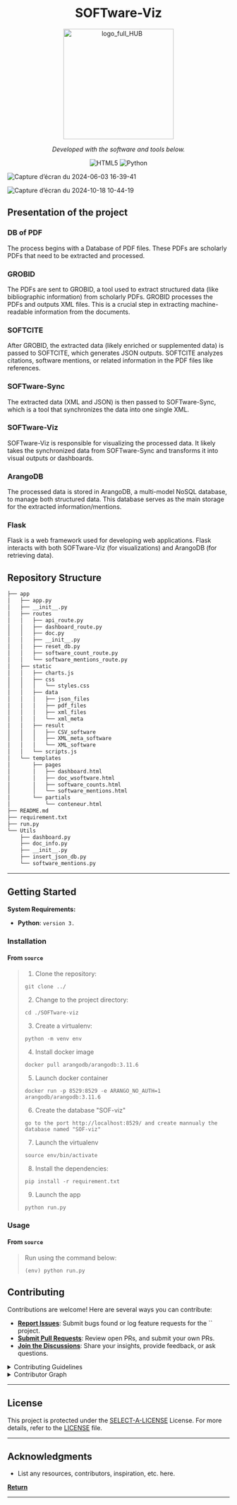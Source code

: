 <p align="center">
    <h1 align="center">SOFTware-Viz</h1>
</p>
<div align="center">
  <img src="https://github.com/user-attachments/assets/43b01db2-450e-4d9d-a805-cb37f861bdb2" alt="logo_full_HUB" width="250" />
</div>

<p align="center">
	<!-- local repository, no metadata badges. -->
<p>
<p align="center">
		<em>Developed with the software and tools below.</em>
</p>
<p align="center">
	<img src="https://img.shields.io/badge/HTML5-E34F26.svg?style=default&logo=HTML5&logoColor=white" alt="HTML5">
	<img src="https://img.shields.io/badge/Python-3776AB.svg?style=default&logo=Python&logoColor=white" alt="Python">
</p>

![Capture d’écran du 2024-06-03 16-39-41](https://github.com/Samuel-Scalbert/SOFTware-Viz/assets/32683708/6be2a593-0508-4e52-a7cb-2cf28b768f00)

![Capture d’écran du 2024-10-18 10-44-19](https://github.com/user-attachments/assets/e8d7bcea-9881-49af-abfc-d92f536b9233)

## Presentation of the project

### DB of PDF
The process begins with a Database of PDF files. These PDFs are scholarly PDFs that need to be extracted and processed.

### GROBID
The PDFs are sent to GROBID, a tool used to extract structured data (like bibliographic information) from scholarly PDFs. GROBID processes the PDFs and outputs XML files. This is a crucial step in extracting machine-readable information from the documents.

### SOFTCITE
After GROBID, the extracted data (likely enriched or supplemented data) is passed to SOFTCITE, which generates JSON outputs. SOFTCITE analyzes citations, software mentions, or related information in the PDF files like references.

### SOFTware-Sync
The extracted data (XML and JSON) is then passed to SOFTware-Sync, which is a tool that synchronizes the data into one single XML.

### SOFTware-Viz
SOFTware-Viz is responsible for visualizing the processed data. It likely takes the synchronized data from SOFTware-Sync and transforms it into visual outputs or dashboards.

### ArangoDB
The processed data is stored in ArangoDB, a multi-model NoSQL database, to manage both structured data. This database serves as the main storage for the extracted information/mentions.

### Flask
Flask is a web framework used for developing web applications. Flask interacts with both SOFTware-Viz (for visualizations) and ArangoDB (for retrieving data).



##  Repository Structure

```sh
├── app
│   ├── app.py
│   ├── __init__.py
│   ├── routes
│   │   ├── api_route.py
│   │   ├── dashboard_route.py
│   │   ├── doc.py
│   │   ├── __init__.py
│   │   ├── reset_db.py
│   │   ├── software_count_route.py
│   │   └── software_mentions_route.py
│   ├── static
│   │   ├── charts.js
│   │   ├── css
│   │   │   └── styles.css
│   │   ├── data
│   │   │   ├── json_files
│   │   │   ├── pdf_files
│   │   │   ├── xml_files
│   │   │   └── xml_meta
│   │   ├── result
│   │   │   ├── CSV_software
│   │   │   ├── XML_meta_software
│   │   │   └── XML_software
│   │   └── scripts.js
│   └── templates
│       ├── pages
│       │   ├── dashboard.html
│       │   ├── doc_wsoftware.html
│       │   ├── software_counts.html
│       │   └── software_mentions.html
│       └── partials
│           └── conteneur.html
├── README.md
├── requirement.txt
├── run.py
└── Utils
    ├── dashboard.py
    ├── doc_info.py
    ├── __init__.py
    ├── insert_json_db.py
    └── software_mentions.py

```

---
##  Getting Started

**System Requirements:**

* **Python**: `version 3.`

###  Installation

<h4>From <code>source</code></h4>

> 1. Clone the  repository:
>
> ```console
> git clone ../
> ```
>
> 2. Change to the project directory:
> ```console
> cd ./SOFTware-viz
> ```
>
> 3. Create a virtualenv:
> ```console
> python -m venv env
> ```
>
> 4. Install docker image
> ```console
> docker pull arangodb/arangodb:3.11.6
> ```
>
> 5. Launch docker container
> ```console
> docker run -p 8529:8529 -e ARANGO_NO_AUTH=1 arangodb/arangodb:3.11.6
> ```
>
> 6. Create the database "SOF-viz"
>```
> go to the port http://localhost:8529/ and create mannualy the database named "SOF-viz"
>```
>
> 7. Launch the virtualenv
> ```console
> source env/bin/activate
> ```
>
> 8. Install the dependencies:
> ```console
> pip install -r requirement.txt
> ```
> 
> 9. Launch the app
> ```console
> python run.py
> ```
>
###  Usage

<h4>From <code>source</code></h4>

> Run  using the command below:
> ```console
> (env) python run.py
> ```

##  Contributing

Contributions are welcome! Here are several ways you can contribute:

- **[Report Issues](https://local/SOFTware-Viz/issues)**: Submit bugs found or log feature requests for the `` project.
- **[Submit Pull Requests](https://local/SOFTware-Viz/blob/main/CONTRIBUTING.md)**: Review open PRs, and submit your own PRs.
- **[Join the Discussions](https://local/SOFTware-Viz/discussions)**: Share your insights, provide feedback, or ask questions.

<details closed>
<summary>Contributing Guidelines</summary>

1. **Fork the Repository**: Start by forking the project repository to your local account.
2. **Clone Locally**: Clone the forked repository to your local machine using a git client.
   ```sh
   git clone ../
   ```
3. **Create a New Branch**: Always work on a new branch, giving it a descriptive name.
   ```sh
   git checkout -b new-feature-x
   ```
4. **Make Your Changes**: Develop and test your changes locally.
5. **Commit Your Changes**: Commit with a clear message describing your updates.
   ```sh
   git commit -m 'Implemented new feature x.'
   ```
6. **Push to local**: Push the changes to your forked repository.
   ```sh
   git push origin new-feature-x
   ```
7. **Submit a Pull Request**: Create a PR against the original project repository. Clearly describe the changes and their motivations.
8. **Review**: Once your PR is reviewed and approved, it will be merged into the main branch. Congratulations on your contribution!
</details>

<details closed>
<summary>Contributor Graph</summary>
<br>
<p align="center">
   <a href="https://local{/SOFTware-Viz/}graphs/contributors">
      <img src="https://contrib.rocks/image?repo=SOFTware-Viz">
   </a>
</p>
</details>

---

##  License

This project is protected under the [SELECT-A-LICENSE](https://choosealicense.com/licenses) License. For more details, refer to the [LICENSE](https://choosealicense.com/licenses/) file.

---

##  Acknowledgments

- List any resources, contributors, inspiration, etc. here.

[**Return**](#-overview)

---

